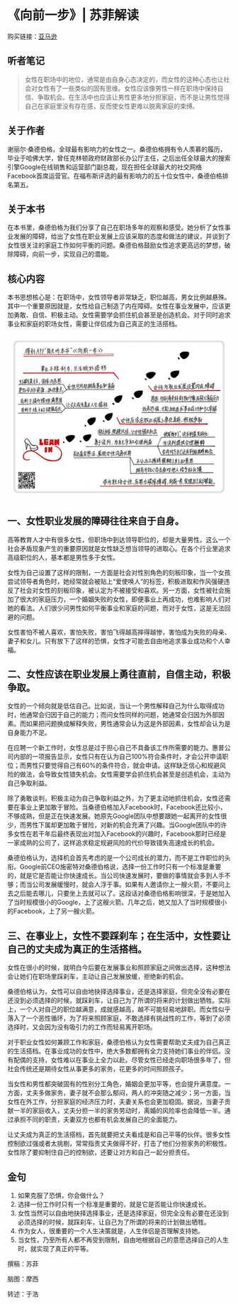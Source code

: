 《向前一步》| 苏菲解读
==================================

购买链接：[亚马逊](https://www.amazon.cn/向前一步-谢丽尔·桑德伯格/dp/B00NFCPRRG/ref=sr_1_1?ie=UTF8&qid=1508396992&sr=8-1&keywords=向前一步)

听者笔记
----------------------------------

> 女性在职场中的地位，通常是由自身心态决定的，而女性的这种心态也让社会对女性有了一些类似的固有思维。女性应该像男性一样在职场中保持自信、争取机会。在生活中也应该让男性更多地分担家庭，而不是让男性觉得自己在家庭里没有存在感，反而使女性更难以脱离家庭的束缚。

关于作者
----------------------------------

谢丽尔·桑德伯格，全球最有影响力的女性之一。桑德伯格拥有令人羡慕的履历，毕业于哈佛大学，曾任克林顿政府财政部长办公厅主任，之后出任全球最大的搜索引擎Google在线销售和运营部门副总裁，现在担任全球最大的社交网络Facebook首席运营官。在福布斯评选的最有影响力的五十位女性中，桑德伯格排名第五。 

关于本书
----------------------------------

在本书里，桑德伯格为我们分享了自己在职场多年的观察和感受。她分析了女性事业发展的障碍，给出了女性在职业发展上应该采取的态度和做法的建议，并谈到了女性很关注的家庭工作如何平衡的问题。桑德伯格鼓励女性追求更高远的梦想，破除障碍，向前一步，实现自己的潜能。 

核心内容
----------------------------------

本书思想核心是：在职场中，女性领导者非常缺乏，职位越高，男女比例越悬殊。其中一个重要原因就是，女性给自己制造了内在障碍。女性在事业发展中，应该更加勇敢、自信、积极主动。女性需要学会抓住机会甚至是创造机会。对于同时追求事业和家庭的职场女性，需要让伴侣成为自己真正的生活搭档。 
 
![](lean-in-for-graduates/001.JPG)

一、女性职业发展的障碍往往来自于自身。
----------------------------------

高等教育人才中有很多女性，但职场中到达领导职位的，却是大量男性。这么一个社会矛盾现象产生的重要原因就是女性缺乏想当领导的进取心。在各个行业里追求高级职位的人，基本都是男性多于女性。

女性为自己设置了这样的限制，一方面是社会对性别角色的刻板印象，当一个女孩尝试领导者角色时，她经常就会被贴上“爱使唤人”的标签，积极进取和作风强硬违反了社会对女性的刻板印象，被认定为不被接受和喜欢。另一方面，女性被社会施加了很大的家庭压力，一个婚姻失败的女性，即便事业上再成功，也难影响人们对她的看法。人们很少问男性如何平衡事业和家庭的问题，而对于女性，这是无法回避的问题。

女性害怕不被人喜欢，害怕失败，害怕飞得越高摔得越惨，害怕成为失败的母亲、妻子和女儿。只有放下了这样的恐惧，女性才可能去自由地追求事业成功和个人幸福。

二、女性应该在职业发展上勇往直前，自信主动，积极争取。
----------------------------------

女性的一个倾向就是低估自己。比如说，当让一个男性解释自己为什么取得成功时，他通常会归因于自己的能力；而问女性同样的问题，她通常会归因为外部因素。而如果把问题换成解释失败，男性通常会认为这是外部因素，女性却会认为是自身能力不足。

在应聘一个新工作时，女性总是过于担心自己不具备该工作所需要的能力。惠普公司内部的一项报告显示，女性只有在认为自己100%符合条件时，才会公开申请职位；而男性只要觉得自己有60%的条件符合，就会申请。这样缺乏信心和规避风险的做法，会导致女性错失机会。女性需要学会抓住机会甚至是创造机会，主动为自己争取利益。

除了勇敢谈判，积极主动为自己争取利益之外，为了更主动地抓住机会，女性还需要在事业上更加敢于冒险。当桑德伯格加入Facebook时，Facebook还比较小，不够成熟，但是正在快速发展。她原先Google团队中想要跟她一起离开的女性很少，而男性下属却更加敢于冒险，对新的机会充满了兴趣。当Google团队中的许多女性在若干年后最终表现出对加入Facebook的兴趣时，Facebook那时已经是一家成熟的公司了，这样追求稳定规避风险的代价导致错失高速成长的机会。

桑德伯格认为，选择机会首先考虑的是一个公司成长的潜力，而不是工作职位的头衔。Google前CEO施密特对桑德伯格说，选择一份工作时只有一个标准是重要的，就是它是否能让你快速成长。当公司快速发展时，要做的事情就会多到人手不够；而当公司发展缓慢时，就会人浮于事。如果有人邀请你上一艘火箭，不要问上去之后能去哪儿，只要坐上去就可以了。这段话对桑德伯格影响很深，于是她加入了当时规模很小的Google，上了这艘火箭。几年之后，她又加入了当时规模很小的Facebook，上了另一艘火箭。

三、在事业上，女性不要踩刹车；在生活中，女性要让自己的丈夫成为真正的生活搭档。
----------------------------------

女性在很小的时候，就明白今后要在发展事业和照顾家庭之间做出选择，这种想法会让她们在职场里踩刹车，主动让自己发展放缓，拒绝新的机会。

桑德伯格认为，女性可以自由地抉择选择事业，还是选择家庭，但完全没有必要在还没到必须选择的时候，就踩刹车，让自己为了所谓的将来的计划做出牺牲。实际上，一个人对自己的职位越满意，成就感越高，越不可能轻易地辞职。而女性似乎落入了一个恶性循环，为了将来照顾家庭，不敢选择有挑战性的工作，等到了必须选择时，又会因为没有吸引力的工作而轻易离开职场。

对于职业女性如何兼顾工作和家庭，桑德伯格认为女性需要帮助丈夫成为自己真正的生活搭档。在事业成功的女性中，绝大多数都拥有全力支持她们事业的伴侣。没有配偶的支持，女性难以在事业上全力以赴。尽管女性已经走向职场很多年了，但社会传统还是期待女性从事更多的家务，花更多的时间照顾孩子。

当女性和男性都突破固有的性别分工角色，婚姻会更加平等，也会提升满意度。一方面，丈夫多做家务，妻子就不会那么郁闷，两人的冲突随之减少；另一方面，当女性在外工作，分担家庭的经济压力时，夫妻关系也会更加稳固。据说，当妻子贡献一半的家庭收入，丈夫分担一半的家务劳动时，离婚的风险率也会降低一半。通过承担不同的职责，夫妻双方也都有机会发展自己的全面能力。

让丈夫成为真正的生活搭档，首先就要把丈夫看成是和自己平等的伙伴。很多女性控制欲过强或者太挑剔，常常指责丈夫做得不好，打击了他们分担家务的积极性。女性除了要抑制住自己的控制欲，还要让对方和自己一起分担责任。

金句
----------------------------------

1. 如果克服了恐惧，你会做什么？
2. 选择一份工作时只有一个标准是重要的，就是它是否能让你快速成长。
3. 女性当然可以自由地抉择选择事业，还是选择家庭，但完全没有必要在还没到必须选择的时候，就踩刹车，让自己为了所谓的将来的计划做出牺牲。
4. 作为女人，很重要的一个人生决策就是，人生伴侣是否理解支持她。
5. 当女性，乃至所有人都不再受到限制，自由地根据自己的意愿选择自己的人生时，就实现了真正的平等。

撰稿：苏菲

脑图：摩西

转述：于浩